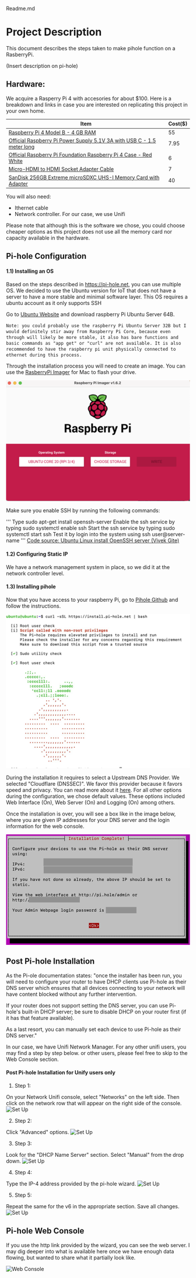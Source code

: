 Readme.md


# Project Description
This document describes the steps taken to make pihole function on a RasberryPi. 

(Insert description on pi-hole)



## Hardware: 

We acquire a Rasperry Pi 4 with accesories for about $100. Here is a breakdown and links in case you are interested on replicating this project in your own home.

| Item     | Cost($)|
| ----------- | ----------- |
| [Raspberry Pi 4 Model B - 4 GB RAM](https://www.adafruit.com/product/4296)      | 55  |
| [Official Raspberry Pi Power Supply 5.1V 3A with USB C - 1.5 meter long](https://www.adafruit.com/product/4298)      | 7.95  |
| [Official Raspberry Pi Foundation Raspberry Pi 4 Case - Red White](https://www.adafruit.com/product/4301)      | 6  |
| [Micro-HDMI to HDMI Socket Adapter Cable](https://www.adafruit.com/product/1358)      | 7  |
| [SanDisk 256GB Extreme microSDXC UHS-I Memory Card with Adapter](https://www.amazon.com/SanDisk-256GB-Extreme-microSD-Adapter/dp/B07FCR3316/ref=sr_1_3?keywords=class+10+micro+sd+card+256gb+sandisk&qid=1637345032&sr=8-3)      | 40  |

You will also need: 
- Ithernet cable
- Network controller. For our case, we use Unifi


Please note that although this is the software we chose, you could choose cheaper options as this project does not use all the memory card nor capacity available in the hardware. 

## Pi-hole Configuration

#### 1.1) Installing an OS

Based on the steps described in https://pi-hole.net, you can use multiple OS. We decided to use the Ubuntu version for IoT that does not have a server to have a more stable and minimal software layer. This OS requires a ubuntu account as it only supports SSH



Go to [Ubuntu Website](https://ubuntu.com/download/raspberry-pi-core) and download raspberry Pi Ubuntu Server 64B.

    Note: you could probably use the raspberry Pi Ubuntu Server 32B but I would definitely stir away from Raspberry Pi Core, because even through will likely be more stable, it also has bare functions and basic commands as "app get" or "curl" are not available. It is also recommended to have the raspberry pi unit physically connected to ethernet during this process. 

Through the installation process you will need to create an image. You can use the [RasberryPi Imager](https://www.raspberrypi.com/software/) for Mac to flash your drive. 

![RasberryPi Imager Application](images/imager_1.6.2.jpg)


Make sure you enable SSH by running the following commands: 

'''
Type sudo apt-get install openssh-server
Enable the ssh service by typing sudo systemctl enable ssh
Start the ssh service by typing sudo systemctl start ssh
Test it by login into the system using ssh user@server-name
'''
[Code source: Ubuntu Linux install OpenSSH server (Vivek Gite)](https://www.cyberciti.biz/faq/ubuntu-linux-install-openssh-server/)


#### 1.2) Configuring Static IP

We have a network management system in place, so we did it at the network controller level. 


#### 1.3) Installing pihole

Now that you have access to your raspberry Pi, go to [Pihole Github](https://github.com/pi-hole/pi-hole/#one-step-automated-install) and follow the instructions.

![Pihole Installation](images/pihole_installation.jpg)

During the installation it requires to select a Upstream DNS Provider. We selected "Cloudflare (DNSSEC)". We favor this provider because it favors speed and privacy. You can read more about it [here](https://1.1.1.1/dns/). For all other options during the configuration, we chose default values. These options included Web Interface (On), Web Server (On) and Logging (On) among others.

Once the installation is over, you will see a box like in the image below, where you are given IP addresses for your DNS server and the login information for the web console. 

![Final Wizard Screen](images/final-set-up-screen.jpg)

## Post Pi-hole Installation

As the Pi-ole documentation states:  "once the installer has been run, you will need to configure your router to have DHCP clients use Pi-hole as their DNS server which ensures that all devices connecting to your network will have content blocked without any further intervention.

If your router does not support setting the DNS server, you can use Pi-hole's built-in DHCP server; be sure to disable DHCP on your router first (if it has that feature available).

As a last resort, you can manually set each device to use Pi-hole as their DNS server."

In our case, we have Unifi Network Manager. For any other unifi users, you may find a step by step below. or other users, please feel free to skip to the Web Console section.

#### Post Pi-hole Installation for Unify users only

1) Step 1: 

On your Network Unifi console, select "Networks" on the left side. Then click on the network row that will appear on the right side of the console. 
![Set Up](images/configure_unify_step1.png)

2) Step 2: 

Click "Advanced" options.
![Set Up](images/configure_unify_step2.png)

3) Step 3: 

Look for the "DHCP Name Server" section. Select "Manual" from the drop down.
![Set Up](images/configure_unify_step3.png)

4) Step 4: 

Type the IP-4 address provided by the pi-hole wizard. 
![Set Up](images/configure_unify_step4.png)

5) Step 5: 

Repeat the same for the v6 in the appropriate section. Save all changes.
![Set Up](images/configure_unify_step5.png)


## Pi-hole Web Console

If you use the http link provided by the wizard, you can see the web server. I may dig deeper into what is available here once we have enough data flowing, but wanted to share what it partially look like. 

![Web Console](images/web-console.png)